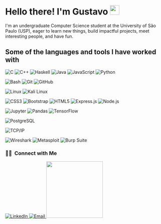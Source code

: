 # Hello there! I'm Gustavo <img src="https://raw.githubusercontent.com/iampavangandhi/iampavangandhi/master/gifs/Hi.gif" width="30px">

I'm an undergraduate Computer Science student at the University of São Paulo (USP), eager to learn new things, build impactful projects, meet interesting people, and have fun.

## Some of the languages and tools I have worked with

![C](https://img.shields.io/badge/-C-000000?style=flat&logo=c)
![C++](https://img.shields.io/badge/-C++-000000?style=flat&logo=c%2B%2B)
![Haskell](https://img.shields.io/badge/-Haskell-000000?style=flat&logo=haskell)
![Java](https://img.shields.io/badge/-Java-000000?style=flat&logo=java)
![JavaScript](https://img.shields.io/badge/-JavaScript-000000?style=flat&logo=javascript)
![Python](https://img.shields.io/badge/-Python-000000?style=flat&logo=python)

![Bash](https://img.shields.io/badge/-Bash-000000?style=flat&logo=gnu-bash)
![Git](https://img.shields.io/badge/-Git-000000?style=flat&logo=git)
![GitHub](https://img.shields.io/badge/-GitHub-222222?style=flat&logo=github)

![Linux](https://img.shields.io/badge/-Linux-000000?style=flat&logo=linux)
![Kali Linux](https://img.shields.io/badge/-Kali%20Linux-000000?style=flat&logo=kalilinux)

![CSS3](https://img.shields.io/badge/-CSS3-000000?style=flat&logo=css3)
![Bootstrap](https://img.shields.io/badge/-Bootstrap-000000?style=flat&logo=bootstrap)
![HTML5](https://img.shields.io/badge/-HTML5-000000?style=flat&logo=html5)
![Express.js](https://img.shields.io/badge/-Express.js-000000?style=flat&logo=express)
![Node.js](https://img.shields.io/badge/-Node.js-000000?style=flat&logo=node.js)

![Jupyter](https://img.shields.io/badge/-Jupyter-000000?style=flat&logo=jupyter)
![Pandas](https://img.shields.io/badge/-Pandas-000000?style=flat&logo=pandas)
![TensorFlow](https://img.shields.io/badge/-TensorFlow-000000?style=flat&logo=tensorflow)

![PostgreSQL](https://img.shields.io/badge/-PostgreSQL-000000?style=flat&logo=postgresql)

![TCP/IP](https://img.shields.io/badge/-TCP/IP-222222?style=flat&logo=cisco&logoColor=white)

![Wireshark](https://img.shields.io/badge/-Wireshark-000000?style=flat&logo=wireshark)
![Metasploit](https://img.shields.io/badge/-Metasploit-000000?style=flat&logo=metasploit)
![Burp Suite](https://img.shields.io/badge/-Burp%20Suite-000000?style=flat&logo=burpsuite)
<h3> 🤝🏻 &nbsp;Connect with Me </h3>

<a href="https://www.linkedin.com/in/AVS1508/">
<img alt="LinkedIn" src="https://img.shields.io/badge/LinkedIn-Aditya%20Vikram%20Singh-blue?style=flat-square&logo=linkedin">
</a>
<a href="mailto:avsingh@umass.edu">
<img alt="Email" src="https://img.shields.io/badge/Email-avsingh@umass.edu-blue?style=flat-square&logo=gmail">
</a>

<a href="https://github.com/GustavoZiel">
  <img height="180em" src="https://github-readme-stats.vercel.app/api/top-langs/?username=GustavoZiel&theme=buefy&layout=compact" />
</a>
